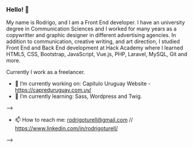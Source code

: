 ### Hello! 👋

My name is Rodrigo, and I am a Front End developer.
I have an university degree in Communication Sciences and I worked for many years as a copywritter and graphic designer in different advertising agencies.
In addition to communication, creative writing, and art direction, I studied Front End and Back End development at Hack Academy where I learned HTML5, CSS, Bootstrap, JavaScript, Vue.js, PHP, Laravel, MySQL, Git and more.

Currently I work as a freelancer.

- 🔭 I’m currently working on: Capítulo Uruguay Website - https://capreduruguay.com.uy/
- 🌱 I’m currently learning: Sass, Wordpress and Twig. 

-->

- 📫 How to reach me: rodrigoturell@gmail.com // https://www.linkedin.com/in/rodrigoturell/

-->
